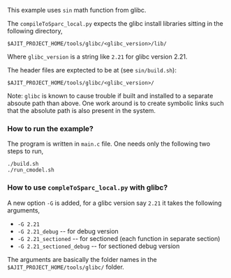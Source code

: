 This example uses `sin` math function from glibc.

The `compileToSparc_local.py` expects the glibc install libraries
sitting in the following directory,

    $AJIT_PROJECT_HOME/tools/glibc/<glibc_version>/lib/

Where `glibc_version` is a string like `2.21` for glibc version 2.21.

The header files are exptected to be at (see `sin/build.sh`):

    $AJIT_PROJECT_HOME/tools/glibc/<glibc_version>/

Note: `glibc` is known to cause trouble if built and installed to
       a separate absoute path than above. One work around is to 
       create symbolic links such that the absolute path is also
       present in the system.

### How to run the example?

The program is written in `main.c` file. One needs only the following two steps to run,

    ./build.sh
    ./run_cmodel.sh

### How to use `compleToSparc_local.py` with glibc?

A new option `-G` is added, for a glibc version say `2.21` it takes the following
arguments,

* `-G 2.21`
* `-G 2.21_debug` -- for debug version
* `-G 2.21_sectioned` -- for sectioned (each function in separate section)
* `-G 2.21_sectioned_debug` -- for sectioned debug version

The arguments are basically the folder names in the
`$AJIT_PROJECT_HOME/tools/glibc/` folder.
